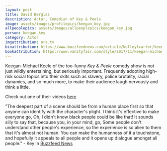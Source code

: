 ```yaml
---
layout: post
title: David Berglas
description: Actor, Comedian of Key & Peele
image: assets/images/profilepics/keegan_key.jpg
allpeoplepics: assets/images/allpeoplepics/keegan_key.jpg
person: keegan_key
category: Actor
imgattribution: ora.tv
bioattribution: https://www.buzzfeednews.com/article/kelleylcarter/keegan-michael-key-is-the-comedian-we-need-right-now
bookattribution: https://www.vanityfair.com/style/2017/11/keegan-michael-key-on-the-books-movies-and-foods-that-energize-him, http://www.latimes.com/entertainment/tv/la-et-st-key-peele-impact-20150909-column.html#   
---
```


Keegan-Michael Keele of the too-funny <i>Key & Peele</i> comedy show is not just wildly entertaining, but seriously important. Frequently adopting high-risk social topics into their skits such as slavery, police brutality, racial dynamics, and so much more, to make their audience laugh nervously and think a little. 

Check out one of their videos <a href="http://www.comedycentral.co.uk/key-and-peele/videos/auction-block-0">here</a>

"The deepest part of a scene should be from a human place first so that anyone can identify with the character's plight. I think it's effective to make everyone go, Oh, I didn't know black people could be like that! It sounds silly to say that, because you, in your mind, go, Some people don't understand other people's experience, so the experience is so alien to them that it's almost not human. You can make the humanness of it a touchstone, and hopefully it appeals to all people and it opens up dialogue amongst all people." - Key in <a href="https://www.buzzfeednews.com/article/kelleylcarter/keegan-michael-key-is-the-comedian-we-need-right-now">Buzzfeed News</a>





